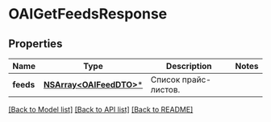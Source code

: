 # OAIGetFeedsResponse

## Properties
Name | Type | Description | Notes
------------ | ------------- | ------------- | -------------
**feeds** | [**NSArray&lt;OAIFeedDTO&gt;***](OAIFeedDTO.md) | Список прайс-листов. | 

[[Back to Model list]](../README.md#documentation-for-models) [[Back to API list]](../README.md#documentation-for-api-endpoints) [[Back to README]](../README.md)


